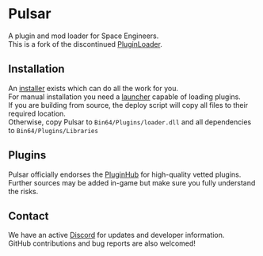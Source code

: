 # Pulsar
A plugin and mod loader for Space Engineers.<br>
This is a fork of the discontinued [PluginLoader](https://github.com/sepluginloader/PluginLoader).<br>

## Installation
An [installer](https://github.com/StarCpt/Pulsar-Installer) exists which can do all the work for you.<br>
For manual installation you need a [launcher](https://github.com/StarCpt/SpaceEngineersLauncher) capable of loading plugins.<br>
If you are building from source, the deploy script will copy all files to their required location.<br>
Otherwise, copy Pulsar to `Bin64/Plugins/loader.dll` and all dependencies to `Bin64/Plugins/Libraries`<br>

## Plugins
Pulsar officially endorses the [PluginHub](https://github.com/StarCpt/PluginHub) for high-quality vetted plugins.<br>
Further sources may be added in-game but make sure you fully understand the risks.<br>

## Contact
We have an active [Discord](https://discord.gg/z8ZczP2YZY) for updates and developer information.<br>
GitHub contributions and bug reports are also welcomed!<br>

